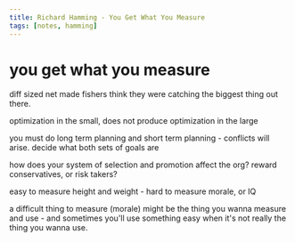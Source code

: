 ```yaml
---
title: Richard Hamming - You Get What You Measure
tags: [notes, hamming]
---
```


# you get what you measure

diff sized net made fishers think they were catching the biggest thing out there.

optimization in the small, does not produce optimization in the large

you must do long term planning and short term planning - conflicts will arise. decide what both sets of goals are

how does your system of selection and promotion affect the org? reward conservatives, or risk takers?

easy to measure height and weight - hard to measure morale, or IQ

a difficult thing to measure (morale) might be the thing you wanna measure and use - and sometimes you'll use something easy when it's not really the thing you wanna use.


